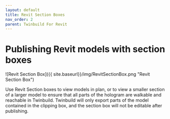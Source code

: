 ```yaml
---
layout: default
title: Revit Section Boxes
nav_order: 2
parent: Twinbuild For Revit
---
```


# Publishing Revit models with section boxes

![Revit Section Box]({{ site.baseurl}}/img/RevitSectionBox.png "Revit Section Box")

Use Revit Section boxes to view models in plan, or to view a smaller section of a larger model to ensure that all parts of the hologram are walkable and reachable in Twinbuild. Twinbuild will only export parts of the model contained in the clipping box, and the section box will not be editable after publishing.
